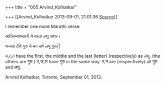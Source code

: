 +++
title = "005 Arvind_Kolhatkar"

+++
[[Arvind_Kolhatkar	2013-09-01, 21:01:36 [Source](https://groups.google.com/g/samskrita/c/jwYkXfZN_u8)]]



I remember one more Marathi verse:

  

आदिमध्यावसानी ये यरता लघु अक्षर।

भजसा तेवि गुरु ये मन सर्व लघू गुरू\|\|

  

य,र,त have the first, the middle and the last (letter) (respectively) as लघु. (the others are गुरु.) भ,ज,स have गुरु in the same way. म,न are (respectively) all गुरु and लघु.  

  

Arvind Kolhatkar, Toronto, September 01, 2013.

> 
> > 
> > 
> > 

